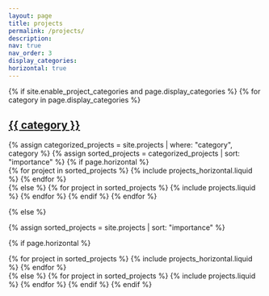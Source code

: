 ```yaml
---
layout: page
title: projects
permalink: /projects/
description:
nav: true
nav_order: 3
display_categories:
horizontal: true
---
```


<!-- pages/projects.md -->
<div class="projects">
{% if site.enable_project_categories and page.display_categories %}
  <!-- Display categorized projects -->
  {% for category in page.display_categories %}
  <a id="{{ category }}" href=".#{{ category }}">
    <h2 class="category">{{ category }}</h2>
  </a>
  {% assign categorized_projects = site.projects | where: "category", category %}
  {% assign sorted_projects = categorized_projects | sort: "importance" %}
  <!-- Generate cards for each project -->
  {% if page.horizontal %}
  <div class="container">
    {% for project in sorted_projects %}
      {% include projects_horizontal.liquid %}
    {% endfor %}
  </div>
  {% else %}
    {% for project in sorted_projects %}
      {% include projects.liquid %}
    {% endfor %}
  {% endif %}
  {% endfor %}

{% else %}

<!-- Display projects without categories -->

{% assign sorted_projects = site.projects | sort: "importance" %}

  <!-- Generate cards for each project -->

{% if page.horizontal %}

  <div class="container">
    {% for project in sorted_projects %}
      {% include projects_horizontal.liquid %}
    {% endfor %}
  </div>
  {% else %}
    {% for project in sorted_projects %}
      {% include projects.liquid %}
    {% endfor %}
  {% endif %}
{% endif %}
</div>
